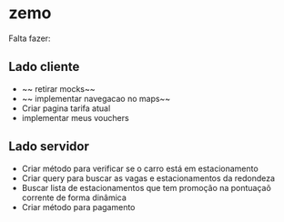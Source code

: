 # zemo

Falta fazer:<br/>
<h2>Lado cliente</h2>
<ul>
<li>~~ retirar mocks~~</li>
<li>~~ implementar navegacao no maps~~</li>
<li>Criar pagina tarifa atual</li>
<li>implementar meus vouchers</li>
</ul>

<h2>Lado servidor</h2>
<ul>
<li>Criar método para verificar se o carro está em estacionamento</li>
<li>Criar query para buscar as vagas e estacionamentos da redondeza</li>
<li>Buscar lista de estacionamentos que tem promoção na pontuaçaõ corrente de forma dinâmica</li>
<li>Criar método para pagamento</li>
<ul>
